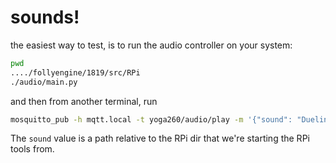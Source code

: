 
# sounds!

the easiest way to test, is to run the audio controller on your system:

```bash
pwd
..../follyengine/1819/src/RPi
./audio/main.py
```

and then from another terminal, run

```bash
mosquitto_pub -h mqtt.local -t yoga260/audio/play -m '{"sound": "Dueling/Failure.wav"}'
```

The `sound` value is a path relative to the RPi dir that we're starting the RPi tools from.